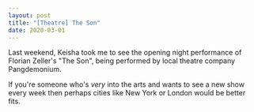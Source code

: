 ```yaml
---
layout: post
title: "[Theatre] The Son"
date: 2020-03-01
---
```


Last weekend, Keisha took me to see the opening night performance of Florian Zeller\'s "The Son", being performed by local theatre company Pangdemonium. 

If you\'re someone who\'s *very* into the arts and wants to see a new show every week then perhaps cities like New York or London would be better fits.
